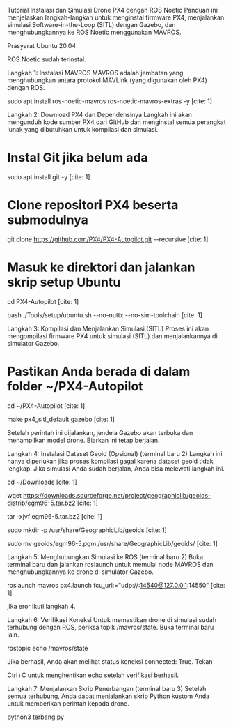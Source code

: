 Tutorial Instalasi dan Simulasi Drone PX4 dengan ROS Noetic
Panduan ini menjelaskan langkah-langkah untuk menginstal firmware PX4, menjalankan simulasi Software-in-the-Loop (SITL) dengan Gazebo, dan menghubungkannya ke ROS Noetic menggunakan MAVROS.

Prasyarat
Ubuntu 20.04

ROS Noetic sudah terinstal.

Langkah 1: Instalasi MAVROS
MAVROS adalah jembatan yang menghubungkan antara protokol MAVLink (yang digunakan oleh PX4) dengan ROS.

sudo apt install ros-noetic-mavros ros-noetic-mavros-extras -y [cite: 1]

Langkah 2: Download PX4 dan Dependensinya
Langkah ini akan mengunduh kode sumber PX4 dari GitHub dan menginstal semua perangkat lunak yang dibutuhkan untuk kompilasi dan simulasi.

# Instal Git jika belum ada
sudo apt install git -y [cite: 1]

# Clone repositori PX4 beserta submodulnya
git clone https://github.com/PX4/PX4-Autopilot.git --recursive [cite: 1]

# Masuk ke direktori dan jalankan skrip setup Ubuntu

cd PX4-Autopilot [cite: 1]

bash ./Tools/setup/ubuntu.sh --no-nuttx --no-sim-toolchain [cite: 1]

Langkah 3: Kompilasi dan Menjalankan Simulasi (SITL)
Proses ini akan mengompilasi firmware PX4 untuk simulasi (SITL) dan menjalankannya di simulator Gazebo.

# Pastikan Anda berada di dalam folder ~/PX4-Autopilot

cd ~/PX4-Autopilot [cite: 1]

make px4_sitl_default gazebo [cite: 1]

Setelah perintah ini dijalankan, jendela Gazebo akan terbuka dan menampilkan model drone. Biarkan ini tetap berjalan.

Langkah 4: Instalasi Dataset Geoid (Opsional) (terminal baru 2)
Langkah ini hanya diperlukan jika proses kompilasi gagal karena dataset geoid tidak lengkap. Jika simulasi Anda sudah berjalan, Anda bisa melewati langkah ini.

cd ~/Downloads [cite: 1]

wget https://downloads.sourceforge.net/project/geographiclib/geoids-distrib/egm96-5.tar.bz2 [cite: 1]

tar -xjvf egm96-5.tar.bz2 [cite: 1]

sudo mkdir -p /usr/share/GeographicLib/geoids [cite: 1]

sudo mv geoids/egm96-5.pgm /usr/share/GeographicLib/geoids/ [cite: 1]

Langkah 5: Menghubungkan Simulasi ke ROS (terminal baru 2)
Buka terminal baru dan jalankan roslaunch untuk memulai node MAVROS dan menghubungkannya ke drone di simulator Gazebo.

roslaunch mavros px4.launch fcu_url:="udp://:14540@127.0.0.1:14550" [cite: 1]

jika eror ikuti langkah 4.

Langkah 6: Verifikasi Koneksi
Untuk memastikan drone di simulasi sudah terhubung dengan ROS, periksa topik /mavros/state. Buka terminal baru lain.

rostopic echo /mavros/state

Jika berhasil, Anda akan melihat status koneksi connected: True. Tekan 

Ctrl+C untuk menghentikan echo setelah verifikasi berhasil. 

Langkah 7: Menjalankan Skrip Penerbangan (terminal baru 3)
Setelah semua terhubung, Anda dapat menjalankan skrip Python kustom Anda untuk memberikan perintah kepada drone.

python3 terbang.py
